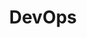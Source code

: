 ---
title: DevOps
description: 
# image: img/devops.jpg

# Badge style
style:
    background: "#F53F3F"
    color: "#fff"
---